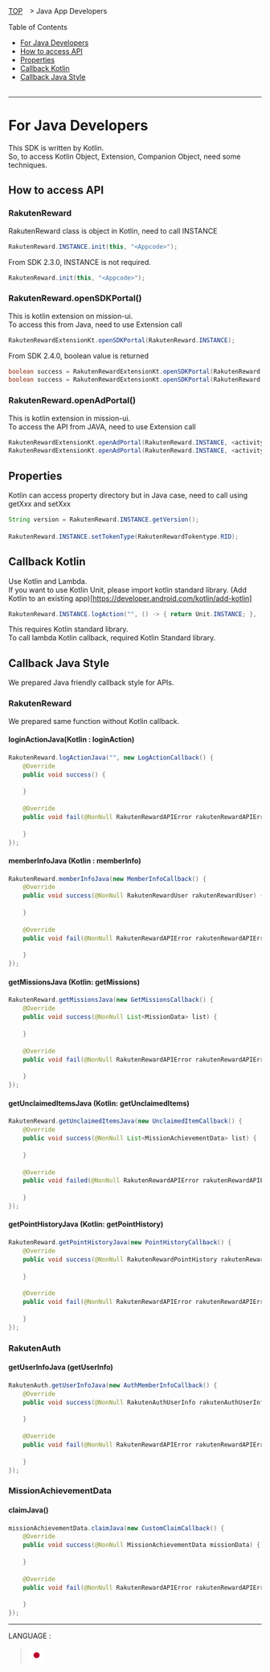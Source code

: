 [TOP](../../README.md#top)　> Java App Developers

Table of Contents
* [For Java Developers](#for-java-developers)<br>
* [How to access API](#how-to-access-aPI)<br>
* [Properties](#properties)<br/>
* [Callback Kotlin](#callback-kotlin)<br/>
* [Callback Java Style](#callback-java-style)<br><br>

---
# For Java Developers
This SDK is written by Kotlin.<br/>
So, to access Kotlin Object, Extension, Companion Object,
need some techniques.<br/>

## How to access API
### RakutenReward
RakutenReward class is object in Kotlin, need to call INSTANCE
```java
RakutenReward.INSTANCE.init(this, "<Appcode>");
```
From SDK 2.3.0, INSTANCE is not required.
```java
RakutenReward.init(this, "<Appcode>");
```

### RakutenReward.openSDKPortal()
This is kotlin extension on mission-ui.<br/>
To access this from Java, need to use Extension call<br/>

```java
RakutenRewardExtensionKt.openSDKPortal(RakutenReward.INSTANCE);
```
From SDK 2.4.0, boolean value is returned
```java
boolean success = RakutenRewardExtensionKt.openSDKPortal(RakutenReward.INSTANCE);
boolean success = RakutenRewardExtensionKt.openSDKPortal(RakutenReward.INSTANCE, <requestCcode>);
```

### RakutenReward.openAdPortal()
This is kotlin extension in mission-ui.<br/>
To access the API from JAVA, need to use Extension call<br/>

```java
RakutenRewardExtensionKt.openAdPortal(RakutenReward.INSTANCE, <activity context>);
RakutenRewardExtensionKt.openAdPortal(RakutenReward.INSTANCE, <activity context>, <request code>);
```

## Properties
Kotlin can access property directory but in Java case, need to call
using getXxx and setXxx

```java
String version = RakutenReward.INSTANCE.getVersion();

RakutenReward.INSTANCE.setTokenType(RakutenRewardTokentype.RID);
```

## Callback Kotlin
Use Kotlin and Lambda.</br>
If you want to use Kotlin Unit, please import kotlin standard library. (Add Kotlin to an existing app)[https://developer.android.com/kotlin/add-kotlin]<br/>
```java
RakutenReward.INSTANCE.logAction("", () -> { return Unit.INSTANCE; }, (RakutenRewardAPIError e) -> { return Unit.INSTANCE; });
```
This requires Kotlin standard library.<br/>
To call lambda Kotlin callback, required Kotlin Standard library.<br/>

## Callback Java Style
We prepared Java friendly callback style for APIs.<br/>

### RakutenReward
We prepared same function without Kotlin callback.<br/>
#### loginActionJava(Kotlin : loginAction)
```java
RakutenReward.logActionJava("", new LogActionCallback() {
    @Override
    public void success() {
        
    }

    @Override
    public void fail(@NonNull RakutenRewardAPIError rakutenRewardAPIError) {

    }
});
```

#### memberInfoJava (Kotlin : memberInfo)
```java
RakutenReward.memberInfoJava(new MemberInfoCallback() {
    @Override
    public void success(@NonNull RakutenRewardUser rakutenRewardUser) {
        
    }

    @Override
    public void fail(@NonNull RakutenRewardAPIError rakutenRewardAPIError) {

    }
});
```


#### getMissionsJava (Kotlin: getMissions)
```java
RakutenReward.getMissionsJava(new GetMissionsCallback() {
    @Override
    public void success(@NonNull List<MissionData> list) {
        
    }

    @Override
    public void fail(@NonNull RakutenRewardAPIError rakutenRewardAPIError) {

    }
});
```

#### getUnclaimedItemsJava (Kotlin: getUnclaimedItems)
```java
RakutenReward.getUnclaimedItemsJava(new UnclaimedItemCallback() {
    @Override
    public void success(@NonNull List<MissionAchievementData> list) {
        
    }

    @Override
    public void failed(@NonNull RakutenRewardAPIError rakutenRewardAPIError) {

    }
});
```

#### getPointHistoryJava (Kotlin: getPointHistory)
```java
RakutenReward.getPointHistoryJava(new PointHistoryCallback() {
    @Override
    public void success(@NonNull RakutenRewardPointHistory rakutenRewardPointHistory) {

    }

    @Override
    public void fail(@NonNull RakutenRewardAPIError rakutenRewardAPIError) {

    }
});
```

### RakutenAuth
#### getUserInfoJava (getUserInfo)
```java
RakutenAuth.getUserInfoJava(new AuthMemberInfoCallback() {
    @Override
    public void success(@NonNull RakutenAuthUserInfo rakutenAuthUserInfo) {
                
    }

    @Override
    public void fail(@NonNull RakutenRewardAPIError rakutenRewardAPIError) {

    }
});
```

### MissionAchievementData
#### claimJava()
```java
missionAchievementData.claimJava(new CustomClaimCallback() {
    @Override
    public void success(@NonNull MissionAchievementData missionData) {
        
    }

    @Override
    public void fail(@NonNull RakutenRewardAPIError rakutenRewardAPIError) {

    }    
});
```

---
LANGUAGE :
> [![ja](../lang/ja.png)](../ja/java/README.md)
